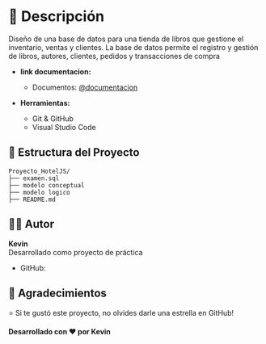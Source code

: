 # 🎯 Descripción

Diseño de una base de datos para una tienda de libros que gestione el inventario, ventas y clientes. La base de datos  permite el registro y gestión de libros, autores, clientes, pedidos y transacciones de compra



- **link documentacion:**
  - Documentos: [@documentacion](https://docs.google.com/document/d/1_YRjKgDhFk55SB5HcUt7HiVmfmdVx54_/edit?usp=sharing&ouid=106004180425837438471&rtpof=true&sd=true)
  
- **Herramientas:**
  - Git & GitHub
  - Visual Studio Code

## 📁 Estructura del Proyecto

```
Proyecto_HotelJS/
├── examen.sql               
├── modelo conceptual                  
├── modelo logico                    
├── README.md 
```


## 👨‍💻 Autor

**Kevin**  
Desarrollado como proyecto de práctica

- GitHub: 

## 🙏 Agradecimientos

⭐ Si te gustó este proyecto, no olvides darle una estrella en GitHub!

**Desarrollado con ❤️ por Kevin**